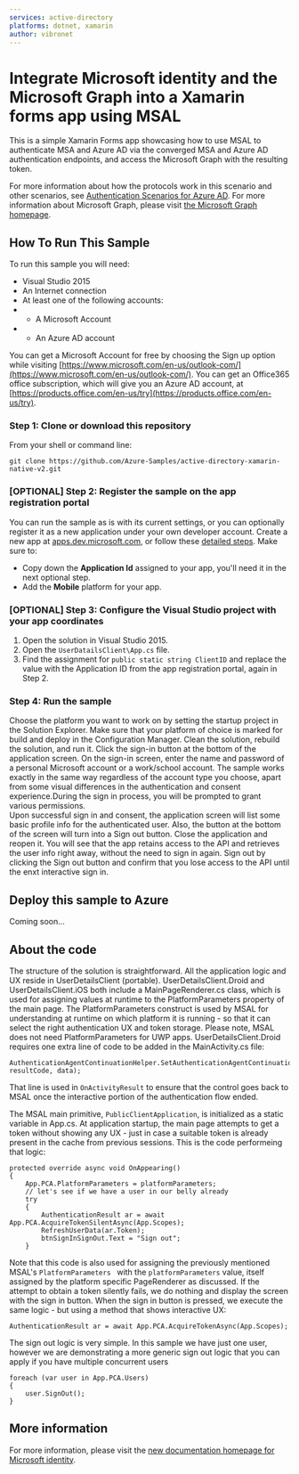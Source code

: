 ```yaml
---
services: active-directory
platforms: dotnet, xamarin
author: vibronet
---
```

# Integrate Microsoft identity and the Microsoft Graph into a Xamarin forms app using MSAL
This is a simple Xamarin Forms app showcasing how to use MSAL to authenticate MSA and Azure AD via the converged MSA and Azure AD authentication endpoints, and access the Microsoft Graph with the resulting token.

For more information about how the protocols work in this scenario and other scenarios, see [Authentication Scenarios for Azure AD](http://go.microsoft.com/fwlink/?LinkId=394414).
For more information about Microsoft Graph, please visit [the Microsoft Graph homepage](https://graph.microsoft.io/en-us/).

## How To Run This Sample

To run this sample you will need:
- Visual Studio 2015
- An Internet connection
- At least one of the following accounts:
- - A Microsoft Account
- - An Azure AD account

You can get a Microsoft Account for free by choosing the Sign up option while visiting [https://www.microsoft.com/en-us/outlook-com/](https://www.microsoft.com/en-us/outlook-com/). 
You can get an Office365 office subscription, which will give you an Azure AD account, at [https://products.office.com/en-us/try](https://products.office.com/en-us/try). 


### Step 1:  Clone or download this repository

From your shell or command line:

`git clone https://github.com/Azure-Samples/active-directory-xamarin-native-v2.git`

### [OPTIONAL] Step 2:  Register the sample on the app registration portal

You can run the sample as is with its current settings, or you can optionally register it as a new application under your own developer account. 
Create a new app at [apps.dev.microsoft.com](https://apps.dev.microsoft.com), or follow these [detailed steps](https://azure.microsoft.com/en-us/documentation/articles/active-directory-v2-app-registration/).  Make sure to:

- Copy down the **Application Id** assigned to your app, you'll need it in the next optional step.
- Add the **Mobile** platform for your app.

### [OPTIONAL] Step 3:  Configure the Visual Studio project with your app coordinates

1. Open the solution in Visual Studio 2015.
2. Open the `UserDatailsClient\App.cs` file.
3. Find the assignment for `public static string ClientID` and replace the value with the Application ID from the app registration portal, again in Step 2.

### Step 4:  Run the sample

Choose the platform you want to work on by setting the startup project in the Solution Explorer. Make sure that your platform of choice is marked for build and deploy in the Configuration Manager.
Clean the solution, rebuild the solution, and run it.
Click the sign-in button at the bottom of the application screen. On the sign-in screen, enter the name and password of a personal Microsoft account or a work/school account. The sample works exactly in the same way regardless of the account type you choose, apart from some visual differences in the authentication and consent experience.During the sign in process, you will be prompted to grant various permissions.   
Upon successful sign in and consent, the application screen will list some basic profile info for the authenticated user. Also, the button at the bottom of the screen will turn into a Sign out button.
Close the application and reopen it. You will see that the app retains access to the API and retrieves the user info right away, without the need to sign in again.
Sign out by clicking the Sign out button and confirm that you lose access to the API until the enxt interactive sign in.  

## Deploy this sample to Azure
Coming soon...
## About the code
The structure of the solution is straightforward. All the application logic and UX reside in UserDetailsClient (portable).
UserDetailsClient.Droid and UserDetailsClient.iOS both include a MainPageRenderer.cs class, which is used for assigning values at runtime to the PlatformParameters property of the main page. The PlatformParameters construct is used by MSAL for understanding at runtime on which platform it is running  - so that it can select the right authentication UX and token storage. Please note, MSAL does not need PlatformParameters for UWP apps.
UserDetailsClient.Droid requires one extra line of code to be added in the MainActivity.cs file:

```
AuthenticationAgentContinuationHelper.SetAuthenticationAgentContinuationEventArgs(requestCode, resultCode, data);

```
That line is used in `OnActivityResult` to ensure that the control goes back to MSAL once the interactive portion of the authentication flow ended.

The MSAL main primitive, `PublicClientApplication`, is initialized as a static variable in App.cs.
At application startup, the main page attempts to get a token without showing any UX - just in case a suitable token is already present in the cache from previous sessions. This is the code performeing that logic:
```
protected override async void OnAppearing()
{
    App.PCA.PlatformParameters = platformParameters;
    // let's see if we have a user in our belly already
    try
    {
        AuthenticationResult ar = await App.PCA.AcquireTokenSilentAsync(App.Scopes);
        RefreshUserData(ar.Token);
        btnSignInSignOut.Text = "Sign out";
    }
```
Note that this code is also used for assigning the previously mentioned MSAL's `PlatformParameters ` with the `platformParameters` value, itself assigned by the platform specific PageRenderer as discussed. 
If the attempt to obtain a token silently fails, we do nothing and display the screen with the sign in button.
When the sign in button is pressed, we execute the same logic - but using a method that shows interactive UX:

```
AuthenticationResult ar = await App.PCA.AcquireTokenAsync(App.Scopes);
```

The sign out logic is very simple. In this sample we have just one user, however we are demonstrating a more generic sign out logic that you can apply if you have multiple concurrent users               
```
foreach (var user in App.PCA.Users)
{
    user.SignOut();
}
```
## More information
For more information, please visit the [new documentation homepage for Microsoft identity](http://aka.ms/aaddevv2). 
